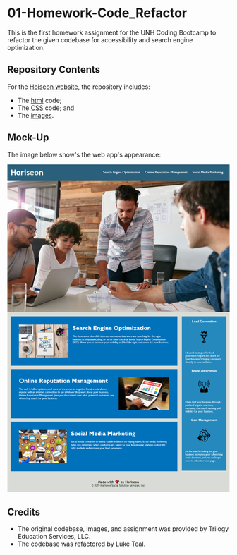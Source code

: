 # 01-Homework-Code_Refactor
This is the first homework assignment for the UNH Coding Bootcamp to refactor the given codebase for accessibility and 
search engine optimization.

## Repository Contents
For the [Hoiseon website](https://luketeal.github.io/01-Homework-Code_Refactor/), the repository includes:

* The [html](./index.html) code;
* The [CSS](./assets/css/style.css) code; and
* The [images](./assets/images).

## Mock-Up

The image below show's the web app's appearance:

![The Horiseon webpage includes a navigation bar, a header image, and cards with text and images at the bottom of the page.](./assets/images/Horiseon%20Screenshot.png)

## Credits

* The original codebase, images, and assignment was provided by Trilogy Education Services, LLC.
* The codebase was refactored by Luke Teal.
